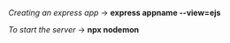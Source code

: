 *Creating an express app*
-> **express appname --view=ejs**

*To start the server*
-> **npx nodemon**